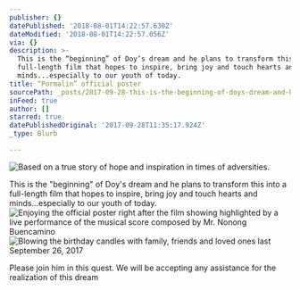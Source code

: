 ```yaml
---
publisher: {}
datePublished: '2018-08-01T14:22:57.630Z'
dateModified: '2018-08-01T14:22:57.056Z'
via: {}
description: >-
  This is the “beginning” of Doy’s dream and he plans to transform this into a
  full-length film that hopes to inspire, bring joy and touch hearts and
  minds...especially to our youth of today.
title: “Pormalin” official poster
sourcePath: _posts/2017-09-28-this-is-the-beginning-of-doys-dream-and-he-plans-to-trans.md
inFeed: true
author: []
starred: true
datePublishedOriginal: '2017-09-28T11:35:17.924Z'
_type: Blurb

---
```

![Based on a true story of hope and inspiration in times of adversities.](https://the-grid-user-content.s3-us-west-2.amazonaws.com/7b462be8-2298-4550-8f43-0dcc10f0358a.jpg)

This is the "beginning" of Doy's dream and he plans to transform this into a full-length film that hopes to inspire, bring joy and touch hearts and minds...especially to our youth of today.
![Enjoying the official poster right after the film showing highlighted by a live performance of the musical score composed by Mr. Nonong Buencamino](https://the-grid-user-content.s3-us-west-2.amazonaws.com/9180cf0b-7f52-4d83-8f51-93f592513b04.jpg)
![Blowing the birthday candles with family, friends and loved ones last September 26, 2017](https://the-grid-user-content.s3-us-west-2.amazonaws.com/f429e714-7897-4016-b114-90ea2d908ced.jpg)

Please join him in this quest. We will be accepting any assistance for the realization of this dream